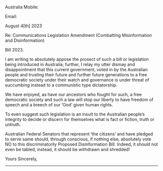 Australia
Mobile:

Email:

August 4[th] 2023

Re: Communications Legislation Amendment (Combatting Misinformation and Disinformation)

Bill 2023.

I am writing to absolutely appose the prosect of such a bill or legislation being introduced in Australia;
further, I relay my utter dismay and disappointment that this current government, voted in by the
Australian people and trusting their future and further future generations to a free democratic society
under their watch and governance is under threat of succumbing instead to a communistic type
dictatorship.

We have enjoyed, as have our ancestors who fought for such, a free democratic society and such a law
will stop our liberty to have freedom of speech and a breech of our ‘God’ given human rights.

To even suggest such legislation is an insult to the Australian people’s integrity to decide or discern for
themselves what is fact or fiction, truth or untruth.

Australian Federal Senators that represent ‘the citizens’ and have pledged to serve same should, through
conscious, if nothing else, absolutely vote NO to this discriminatorily Proposed Disinformation Bill.
Indeed, it should not even be tabled, instead, it should be withdrawn and shredded!

Yours Sincerely,


-----

